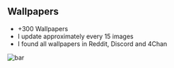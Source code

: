 ## Wallpapers
- +300 Wallpapers
- I update approximately every 15 images
- I found all wallpapers in Reddit, Discord and 4Chan

![bar](https://cdn.discordapp.com/attachments/750576681281912873/870826922165280778/barrinha-divisoria-png-6-4.png)
